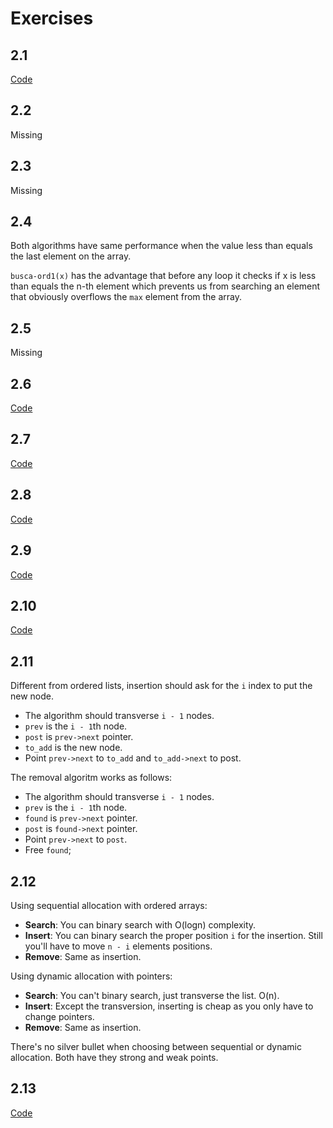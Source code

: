 # Exercises

## 2.1

[Code](solution-2-1.c)

## 2.2

Missing

## 2.3

Missing

## 2.4

Both algorithms have same performance when the value less than equals the last
element on the array.

`busca-ord1(x)` has the advantage that before any loop it checks if x is less
than equals the n-th element which prevents us from searching an element that
obviously overflows the `max` element from the array.

## 2.5

Missing

## 2.6

[Code](solution-2-6.c)

## 2.7

[Code](solution-2-7.c)

## 2.8

[Code](solution-2-8.c)

## 2.9

[Code](solution-2-9.c)

## 2.10

[Code](solution-2-10.c)

## 2.11

Different from ordered lists, insertion should ask for the `i` index to put the
new node.

- The algorithm should transverse `i - 1` nodes.
- `prev` is the `i - 1`th node.
- `post` is `prev->next` pointer.
- `to_add` is the new node.
- Point `prev->next` to `to_add` and `to_add->next` to post.

The removal algoritm works as follows:

- The algorithm should transverse `i - 1` nodes.
- `prev` is the `i - 1`th node.
- `found` is `prev->next` pointer.
- `post` is `found->next` pointer.
- Point `prev->next` to `post`.
- Free `found`;

## 2.12

Using sequential allocation with ordered arrays:

- **Search**: You can binary search with O(logn) complexity.
- **Insert**: You can binary search the proper position `i` for the insertion.
  Still you'll have to move `n - i` elements positions.
- **Remove**: Same as insertion.

Using dynamic allocation with pointers:

- **Search**: You can't binary search, just transverse the list. O(n).
- **Insert**: Except the transversion, inserting is cheap as you only have to
  change pointers.
- **Remove**: Same as insertion.

There's no silver bullet when choosing between sequential or dynamic allocation.
Both have they strong and weak points.

## 2.13

[Code](solution-2-13.c)
